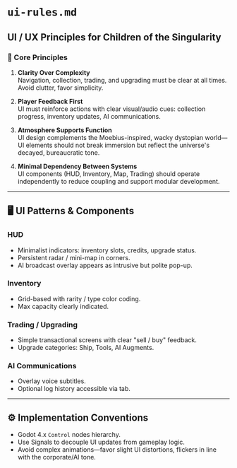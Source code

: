 # `ui-rules.md`

## UI / UX Principles for Children of the Singularity

### 📐 Core Principles

1. **Clarity Over Complexity**  
   Navigation, collection, trading, and upgrading must be clear at all times. Avoid clutter, favor simplicity.

2. **Player Feedback First**  
   UI must reinforce actions with clear visual/audio cues: collection progress, inventory updates, AI communications.

3. **Atmosphere Supports Function**  
   UI design complements the Moebius-inspired, wacky dystopian world—UI elements should not break immersion but reflect the universe's decayed, bureaucratic tone.

4. **Minimal Dependency Between Systems**  
   UI components (HUD, Inventory, Map, Trading) should operate independently to reduce coupling and support modular development.

---

## 🖥️ UI Patterns & Components

### HUD
- Minimalist indicators: inventory slots, credits, upgrade status.
- Persistent radar / mini-map in corners.
- AI broadcast overlay appears as intrusive but polite pop-up.

### Inventory
- Grid-based with rarity / type color coding.
- Max capacity clearly indicated.

### Trading / Upgrading
- Simple transactional screens with clear "sell / buy" feedback.
- Upgrade categories: Ship, Tools, AI Augments.

### AI Communications
- Overlay voice subtitles.
- Optional log history accessible via tab.

---

## ⚙️ Implementation Conventions
- Godot 4.x `Control` nodes hierarchy.
- Use Signals to decouple UI updates from gameplay logic.
- Avoid complex animations—favor slight UI distortions, flickers in line with the corporate/AI tone.
